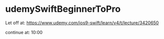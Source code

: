 # udemySwiftBeginnerToPro

Let off at:
https://www.udemy.com/ios9-swift/learn/v4/t/lecture/3420650

continue at: 10:00

